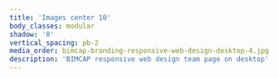 ```yaml
---
title: 'Images center 10'
body_classes: modular
shadow: '0'
vertical_spacing: pb-2
media_order: bimcap-branding-responsive-web-design-desktop-4.jpg
description: 'BIMCAP responsive web design team page on desktop'
---
```


